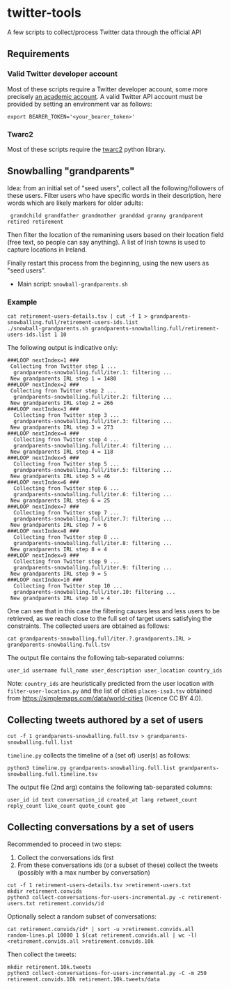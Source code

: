 # twitter-tools
A few scripts to collect/process Twitter data through the official API

## Requirements

### Valid Twitter developer account

Most of these scripts require a Twitter developer account, some more precisely [an academic account](https://developer.twitter.com/en/products/twitter-api/academic-research).  A valid Twitter API account must be provided by setting an environment var as follows:

```
export BEARER_TOKEN='<your_bearer_token>'
```

### Twarc2 

Most of these scripts require the [twarc2](https://twarc-project.readthedocs.io/en/latest/twarc2_en_us/) python library.


## Snowballing "grandparents"

Idea: from an initial set of "seed users", collect all the following/followers of these users. Filter users who have specific words in their description, here words which are likely markers for older adults:

```
 grandchild grandfather grandmother granddad granny grandparent retired retirement
```

Then filter the location of the remanining users based on their location field (free text, so people can say anything). A list of Irish towns is used to capture locations in Ireland.

Finally restart this process from the beginning, using the new users as "seed users".

- Main script: `snowball-grandparents.sh`


### Example



```
cat retirement-users-details.tsv | cut -f 1 > grandparents-snowballing.full/retirement-users-ids.list
./snowball-grandparents.sh grandparents-snowballing.full/retirement-users-ids.list 1 10
```

The following output is indicative only:

```
###LOOP nextIndex=1 ###
 Collecting fron Twitter step 1 ...
  grandparents-snowballing.full/iter.1: filtering ...
 New grandparents IRL step 1 = 1480
###LOOP nextIndex=2 ###
 Collecting fron Twitter step 2 ...
  grandparents-snowballing.full/iter.2: filtering ...
 New grandparents IRL step 2 = 266
###LOOP nextIndex=3 ###
  Collecting fron Twitter step 3 ...
  grandparents-snowballing.full/iter.3: filtering ...
 New grandparents IRL step 3 = 273
###LOOP nextIndex=4 ###
  Collecting fron Twitter step 4 ...
  grandparents-snowballing.full/iter.4: filtering ...
 New grandparents IRL step 4 = 118
###LOOP nextIndex=5 ###
  Collecting fron Twitter step 5 ...
  grandparents-snowballing.full/iter.5: filtering ...
 New grandparents IRL step 5 = 46
###LOOP nextIndex=6 ###
  Collecting fron Twitter step 6 ...
  grandparents-snowballing.full/iter.6: filtering ...
 New grandparents IRL step 6 = 25
###LOOP nextIndex=7 ###
  Collecting fron Twitter step 7 ...
  grandparents-snowballing.full/iter.7: filtering ...
 New grandparents IRL step 7 = 6
###LOOP nextIndex=8 ###
  Collecting fron Twitter step 8 ...
  grandparents-snowballing.full/iter.8: filtering ...
 New grandparents IRL step 8 = 4
###LOOP nextIndex=9 ###
  Collecting fron Twitter step 9 ...
  grandparents-snowballing.full/iter.9: filtering ...
 New grandparents IRL step 9 = 5
###LOOP nextIndex=10 ###
  Collecting fron Twitter step 10 ...
  grandparents-snowballing.full/iter.10: filtering ...
 New grandparents IRL step 10 = 4
```

One can see that in this case the filtering causes less and less users to be retrieved, as we reach close to the full set of target users satisfying the constraints. The collected users are obtained as follows:

```
cat grandparents-snowballing.full/iter.?.grandparents.IRL > grandparents-snowballing.full.tsv
```

The output file contains the following tab-separated columns:     

```
user_id username full_name user_description user_location country_ids
```

Note: `country_ids` are heuristically predicted from the user location with `filter-user-location.py` and the list of cities `places-iso3.tsv` obtained from https://simplemaps.com/data/world-cities (licence CC BY 4.0).


## Collecting tweets authored by a set of users



```
cut -f 1 grandparents-snowballing.full.tsv > grandparents-snowballing.full.list
```

`timeline.py` collects the timeline of a (set of) user(s) as follows:

```
python3 timeline.py grandparents-snowballing.full.list grandparents-snowballing.full.timeline.tsv
```

The output file (2nd arg) contains the following tab-separated columns:     

```
user_id id text conversation_id created_at lang retweet_count reply_count like_count quote_count geo
```


## Collecting conversations by a set of users

Recommended to proceed in two steps:

1. Collect the conversations ids first
2. From these conversations ids (or a subset of these) collect the tweets (possibly with a max number by conversation)

```
cut -f 1 retirement-users-details.tsv >retirement-users.txt
mkdir retirement.convids
python3 collect-conversations-for-users-incremental.py -c retirement-users.txt retirement.convids/id
```
Optionally select a random subset of conversations:

```
cat retirement.convids/id* | sort -u >retirement.convids.all
random-lines.pl 10000 1 $(cat retirement.convids.all | wc -l) <retirement.convids.all >retirement.convids.10k
```

Then collect the tweets:

```
mkdir retirement.10k.tweets
python3 collect-conversations-for-users-incremental.py -C -m 250 retirement.convids.10k retirement.10k.tweets/data
```



